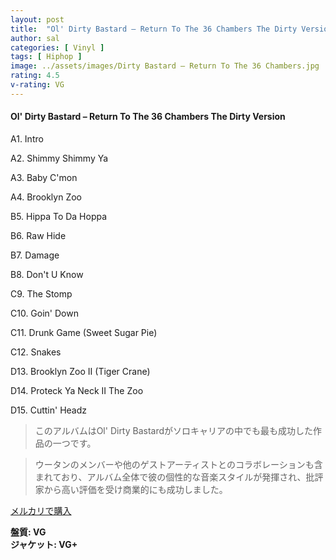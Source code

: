 ```yaml
---
layout: post
title:  "Ol' Dirty Bastard – Return To The 36 Chambers The Dirty Version"
author: sal
categories: [ Vinyl ]
tags: [ Hiphop ]
image: ../assets/images/Dirty Bastard – Return To The 36 Chambers.jpg
rating: 4.5
v-rating: VG
---
```


#### Ol' Dirty Bastard – Return To The 36 Chambers The Dirty Version


A1. Intro


A2. Shimmy Shimmy Ya


A3. Baby C'mon


A4. Brooklyn Zoo


B5. Hippa To Da Hoppa


B6. Raw Hide


B7. Damage


B8. Don't U Know


C9. The Stomp


C10. Goin' Down


C11. Drunk Game (Sweet Sugar Pie)


C12. Snakes


D13. Brooklyn Zoo II (Tiger Crane)


D14. Proteck Ya Neck II The Zoo


D15. Cuttin' Headz


> このアルバムはOl' Dirty Bastardがソロキャリアの中でも最も成功した作品の一つです。

> ウータンのメンバーや他のゲストアーティストとのコラボレーションも含まれており、アルバム全体で彼の個性的な音楽スタイルが発揮され、批評家から高い評価を受け商業的にも成功しました。


[メルカリで購入](https://jp.mercari.com/item/m90374147615)


<div class="mt-4 mb-4 d-flex align-items-center">
<strong class="mr-1">盤質: VG</strong>
</div>
<div class="mt-4 mb-4 d-flex align-items-center">
<strong class="mr-1">ジャケット: VG+</strong>
</div>